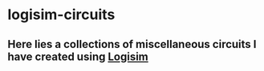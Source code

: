 # logisim-circuits

## Here lies a collections of miscellaneous circuits I have created using [Logisim](https://github.com/logisim-evolution/logisim-evolution)
